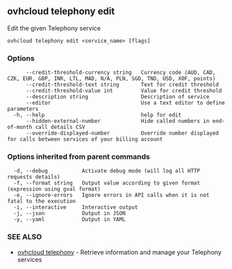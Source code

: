 ## ovhcloud telephony edit

Edit the given Telephony service

```
ovhcloud telephony edit <service_name> [flags]
```

### Options

```
      --credit-threshold-currency string   Currency code (AUD, CAD, CZK, EUR, GBP, INR, LTL, MAD, N/A, PLN, SGD, TND, USD, XOF, points)
      --credit-threshold-text string       Text for credit threshold
      --credit-threshold-value int         Value for credit threshold
      --description string                 Description of service
      --editor                             Use a text editor to define parameters
  -h, --help                               help for edit
      --hidden-external-number             Hide called numbers in end-of-month call details CSV
      --override-displayed-number          Override number displayed for calls between services of your billing account
```

### Options inherited from parent commands

```
  -d, --debug           Activate debug mode (will log all HTTP requests details)
  -f, --format string   Output value according to given format (expression using gval format)
  -e, --ignore-errors   Ignore errors in API calls when it is not fatal to the execution
  -i, --interactive     Interactive output
  -j, --json            Output in JSON
  -y, --yaml            Output in YAML
```

### SEE ALSO

* [ovhcloud telephony](ovhcloud_telephony.md)	 - Retrieve information and manage your Telephony services

